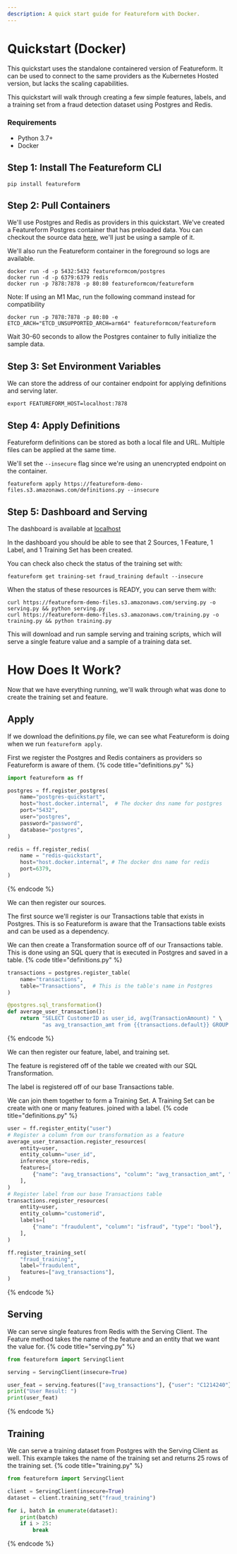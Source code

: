 ```yaml
---
description: A quick start guide for Featureform with Docker.
---
```


# Quickstart (Docker)
This quickstart uses the standalone containered version of Featureform. It can be used to connect to the same providers 
as the Kubernetes Hosted version, but lacks the scaling capabilities.

This quickstart will walk through creating a few simple features, labels, and a training set from a fraud
detection dataset using Postgres and Redis.

### Requirements

- Python 3.7+
- Docker

## Step 1: Install The Featureform CLI
```shell
pip install featureform
```

## Step 2: Pull Containers
We'll use Postgres and Redis as providers in this quickstart. We've created a Featureform Postgres container that
has preloaded data. You can checkout the source data [here](https://featureform-demo-files.s3.amazonaws.com/transactions.csv), 
we'll just be using a sample of it.

We'll also run the Featureform container in the foreground so logs are available.

```shell
docker run -d -p 5432:5432 featureformcom/postgres
docker run -d -p 6379:6379 redis
docker run -p 7878:7878 -p 80:80 featureformcom/featureform
```

Note: If using an M1 Mac, run the following command instead for compatibility 
```shell
docker run -p 7878:7878 -p 80:80 -e ETCD_ARCH="ETCD_UNSUPPORTED_ARCH=arm64" featureformcom/featureform
```

Wait 30-60 seconds to allow the Postgres container to fully initialize the sample data. 

## Step 3: Set Environment Variables
We can store the address of our container endpoint for applying definitions and serving later. 

```shell
export FEATUREFORM_HOST=localhost:7878 
```

## Step 4: Apply Definitions
Featureform definitions can be stored as both a local file and URL. Multiple files can be applied at the same time. 

We'll set the `--insecure` flag since we're using an unencrypted endpoint on the container.

```shell
featureform apply https://featureform-demo-files.s3.amazonaws.com/definitions.py --insecure
```

## Step 5: Dashboard and Serving
The dashboard is available at [localhost](http://localhost)

In the dashboard you should be able to see that 2 Sources, 1 Feature, 1 Label, and 1 Training Set has been created. 

You can check also check the status of the training set with:

```shell
featureform get training-set fraud_training default --insecure
```

When the status of these resources is READY, you can serve them with:
```shell
curl https://featureform-demo-files.s3.amazonaws.com/serving.py -o serving.py && python serving.py
curl https://featureform-demo-files.s3.amazonaws.com/training.py -o training.py && python training.py
```

This will download and run sample serving and training scripts, which will serve a single feature value and a sample 
of a training data set. 

# How Does It Work?
Now that we have everything running, we'll walk through what was done to create the training set and feature.

## Apply
If we download the definitions.py file, we can see what Featureform is doing when we run `featureform apply`.

First we register the Postgres and Redis containers as providers so Featureform is aware of them.
{% code title="definitions.py" %}
```python
import featureform as ff

postgres = ff.register_postgres(
    name="postgres-quickstart",
    host="host.docker.internal",  # The docker dns name for postgres
    port="5432",
    user="postgres",
    password="password",
    database="postgres",
)

redis = ff.register_redis(
    name = "redis-quickstart",
    host="host.docker.internal", # The docker dns name for redis
    port=6379,
)
```
{% endcode %}

We can then register our sources. 

The first source we'll register is our Transactions table that exists in Postgres. This is so Featureform is aware that the
Transactions table exists and can be used as a dependency. 

We can then create a Transformation source off of our Transactions table. This is done using an SQL query that is 
executed in Postgres and saved in a table.
{% code title="definitions.py" %}
```python
transactions = postgres.register_table(
    name="transactions",
    table="Transactions",  # This is the table's name in Postgres
)

@postgres.sql_transformation()
def average_user_transaction():
    return "SELECT CustomerID as user_id, avg(TransactionAmount) " \
           "as avg_transaction_amt from {{transactions.default}} GROUP BY user_id"
```
{% endcode %}

We can then register our feature, label, and training set.

The feature is registered off of the table we created with our SQL Transformation. 

The label is registered off of our base Transactions table.

We can join them together to form a Training Set. A Training Set can be create with one or many features. joined with a 
label. 
{% code title="definitions.py" %}
```python
user = ff.register_entity("user")
# Register a column from our transformation as a feature
average_user_transaction.register_resources(
    entity=user,
    entity_column="user_id",
    inference_store=redis,
    features=[
        {"name": "avg_transactions", "column": "avg_transaction_amt", "type": "float32"},
    ],
)
# Register label from our base Transactions table
transactions.register_resources(
    entity=user,
    entity_column="customerid",
    labels=[
        {"name": "fraudulent", "column": "isfraud", "type": "bool"},
    ],
)

ff.register_training_set(
    "fraud_training",
    label="fraudulent",
    features=["avg_transactions"],
)
```
{% endcode %}

## Serving

We can serve single features from Redis with the Serving Client. The Feature method takes the name of the feature
and an entity that we want the value for.
{% code title="serving.py" %}
```python
from featureform import ServingClient

serving = ServingClient(insecure=True)

user_feat = serving.features(["avg_transactions"], {"user": "C1214240"})
print("User Result: ")
print(user_feat)
```
{% endcode %}

## Training

We can serve a training dataset from Postgres with the Serving Client as well. This example takes the name of the 
training set and returns 25 rows of the training set. 
{% code title="training.py" %}
```python
from featureform import ServingClient

client = ServingClient(insecure=True)
dataset = client.training_set("fraud_training")

for i, batch in enumerate(dataset):
    print(batch)
    if i > 25:
        break
```
{% endcode %}